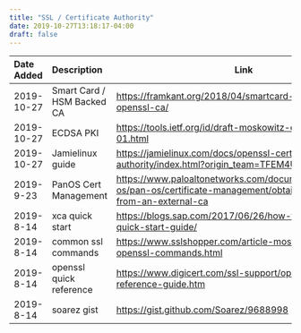 ```yaml
---
title: "SSL / Certificate Authority"
date: 2019-10-27T13:18:17-04:00
draft: false
---
```


|Date Added|Description|Link|
|:---|:---|---|
|2019-10-27|Smart Card / HSM Backed CA | https://framkant.org/2018/04/smartcard-hsm-backed-openssl-ca/ |
|2019-10-27|ECDSA PKI | https://tools.ietf.org/id/draft-moskowitz-ecdsa-pki-01.html|
|2019-10-27|Jamielinux guide |https://jamielinux.com/docs/openssl-certificate-authority/index.html?origin_team=TFEM4UUP7|
|2019-9-23|PanOS Cert Management|https://www.paloaltonetworks.com/documentation/71/pan-os/pan-os/certificate-management/obtain-a-certificate-from-an-external-ca|
|2019-8-14|xca quick start|https://blogs.sap.com/2017/06/26/how-to-guide-xca-quick-start-guide/|
|2019-8-14|common ssl commands|https://www.sslshopper.com/article-most-common-openssl-commands.html|
|2019-8-14|openssl quick reference|https://www.digicert.com/ssl-support/openssl-quick-reference-guide.htm|
|2019-8-14|soarez gist| https://gist.github.com/Soarez/9688998|

